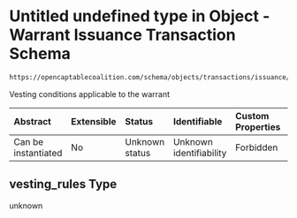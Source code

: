 # Untitled undefined type in Object - Warrant Issuance Transaction Schema

```txt
https://opencaptablecoalition.com/schema/objects/transactions/issuance/warrant_issuance#/properties/vesting_rules
```

Vesting conditions applicable to the warrant

| Abstract            | Extensible | Status         | Identifiable            | Custom Properties | Additional Properties | Access Restrictions | Defined In                                                                                                                    |
| :------------------ | :--------- | :------------- | :---------------------- | :---------------- | :-------------------- | :------------------ | :---------------------------------------------------------------------------------------------------------------------------- |
| Can be instantiated | No         | Unknown status | Unknown identifiability | Forbidden         | Allowed               | none                | [WarrantIssuance.schema.json*](../../schema/objects/transactions/issuance/WarrantIssuance.schema.json "open original schema") |

## vesting_rules Type

unknown
